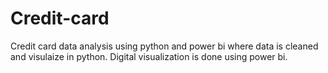 # Credit-card
Credit card  data analysis using python and power bi where data is cleaned and visulaize in python. Digital visualization is done using power bi.
